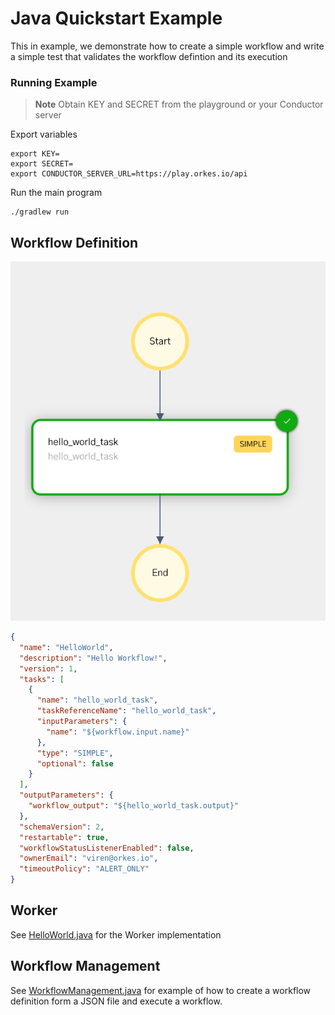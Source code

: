 # Java Quickstart Example
This in example, we demonstrate how to create a simple workflow
and write a simple test that validates the workflow defintion and its execution


### Running Example

> **Note**
Obtain KEY and SECRET from the playground or your Conductor server

Export variables
```shell
export KEY=
export SECRET=
export CONDUCTOR_SERVER_URL=https://play.orkes.io/api
```

Run the main program
```shell
./gradlew run

```

## Workflow Definition
![Hello World Workflow](src/main/resources/workflow.png)
```json
{
  "name": "HelloWorld",
  "description": "Hello Workflow!",
  "version": 1,
  "tasks": [
    {
      "name": "hello_world_task",
      "taskReferenceName": "hello_world_task",
      "inputParameters": {
        "name": "${workflow.input.name}"
      },
      "type": "SIMPLE",
      "optional": false
    }
  ],
  "outputParameters": {
    "workflow_output": "${hello_world_task.output}"
  },
  "schemaVersion": 2,
  "restartable": true,
  "workflowStatusListenerEnabled": false,
  "ownerEmail": "viren@orkes.io",
  "timeoutPolicy": "ALERT_ONLY"
}
```

## Worker
See [HelloWorld.java](src/main/java/io/orkes/samples/quickstart/HelloWorld.java) for the Worker implementation

## Workflow Management
See [WorkflowManagement.java](src/main/java/io/orkes/samples/quickstart/WorkflowManagement.java) 
for example of how to create a workflow definition form a JSON file and execute a workflow.